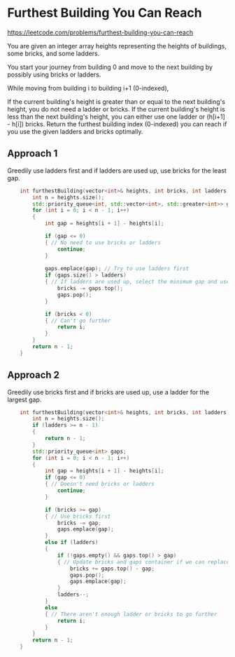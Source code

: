 # Furthest Building You Can Reach

https://leetcode.com/problems/furthest-building-you-can-reach

You are given an integer array heights representing the heights of buildings, some bricks, and some ladders.

You start your journey from building 0 and move to the next building by possibly using bricks or ladders.

While moving from building i to building i+1 (0-indexed),

If the current building's height is greater than or equal to the next building's height, you do not need a ladder or bricks.
If the current building's height is less than the next building's height, you can either use one ladder or (h[i+1] - h[i]) bricks.
Return the furthest building index (0-indexed) you can reach if you use the given ladders and bricks optimally.

## Approach 1

Greedily use ladders first and if ladders are used up, use bricks for the least gap.

``` C++
    int furthestBuilding(vector<int>& heights, int bricks, int ladders) {
        int n = heights.size();
        std::priority_queue<int, std::vector<int>, std::greater<int>> gaps;
        for (int i = 0; i < n - 1; i++)
        {
            int gap = heights[i + 1] - heights[i];

            if (gap <= 0)
            { // No need to use bricks or ladders
                continue;
            }
            
            gaps.emplace(gap); // Try to use ladders first
            if (gaps.size() > ladders)
            { // If ladders are used up, select the minimum gap and use bricks instead
                bricks -= gaps.top();
                gaps.pop();
            }

            if (bricks < 0)
            { // Can't go further
                return i;
            }
        }
        return n - 1;
    }
```


## Approach 2

Greedily use bricks first and if bricks are used up, use a ladder for the largest gap. 

``` C++
    int furthestBuilding(vector<int>& heights, int bricks, int ladders) {
        int n = heights.size();
        if (ladders >= n - 1)
        {
            return n - 1;
        }
        std::priority_queue<int> gaps;
        for (int i = 0; i < n - 1; i++)
        {
            int gap = heights[i + 1] - heights[i];
            if (gap <= 0)
            { // Doesn't need bricks or ladders
                continue;
            }

            if (bricks >= gap)
            { // Use bricks first
                bricks -= gap;
                gaps.emplace(gap);
            }
            else if (ladders)
            {
                if (!gaps.empty() && gaps.top() > gap)
                { // Update bricks and gaps container if we can replace the longest gap with one ladder
                    bricks += gaps.top() - gap;
                    gaps.pop();
                    gaps.emplace(gap);
                }
                ladders--;
            }
            else
            { // There aren't enough ladder or bricks to go further
                return i;
            }
        }
        return n - 1;
    }
```




